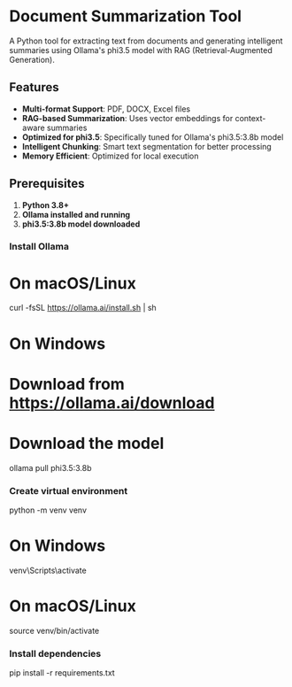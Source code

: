 # Document Summarization Tool

A Python tool for extracting text from documents and generating intelligent summaries using Ollama's phi3.5 model with RAG (Retrieval-Augmented Generation).

## Features

- **Multi-format Support**: PDF, DOCX, Excel files
- **RAG-based Summarization**: Uses vector embeddings for context-aware summaries
- **Optimized for phi3.5**: Specifically tuned for Ollama's phi3.5:3.8b model
- **Intelligent Chunking**: Smart text segmentation for better processing
- **Memory Efficient**: Optimized for local execution

## Prerequisites

1. **Python 3.8+**
2. **Ollama installed and running**
3. **phi3.5:3.8b model downloaded**

### Install Ollama

# On macOS/Linux
curl -fsSL https://ollama.ai/install.sh | sh

# On Windows
# Download from https://ollama.ai/download

# Download the model
ollama pull phi3.5:3.8b


### Create virtual environment
python -m venv venv
# On Windows
venv\Scripts\activate
# On macOS/Linux
source venv/bin/activate


### Install dependencies
pip install -r requirements.txt